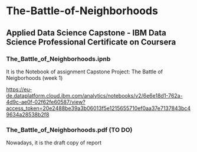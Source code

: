 # The-Battle-of-Neighborhoods

## Applied Data Science Capstone - IBM Data Science Professional Certificate on Coursera

### The_Battle_of_Neighborhoods.ipnb
<p> It is the Notebook of assignment Capstone Project: The Battle of Neigborhoods (week 1)</p>

https://eu-de.dataplatform.cloud.ibm.com/analytics/notebooks/v2/6e6e18d1-762a-4d9c-ae0f-02f62fe60587/view?access_token=20e2488be39a3b06013f5e1215655710ef0aa37e7137843bc49634a28538b2f8


### The_Battle_of_Neighborhoods.pdf  (TO DO)
<p> Nowadays, it is the draft copy of report</p>
